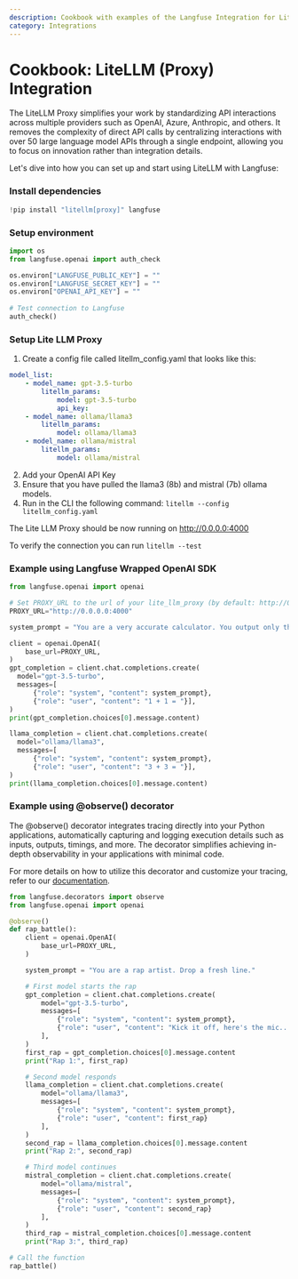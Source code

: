 ```yaml
---
description: Cookbook with examples of the Langfuse Integration for LiteLLM (Proxy)
category: Integrations
---
```


# Cookbook: LiteLLM (Proxy) Integration

The LiteLLM Proxy simplifies your work by standardizing API interactions across multiple providers such as OpenAI, Azure, Anthropic, and others. It removes the complexity of direct API calls by centralizing interactions with over 50 large language model APIs through a single endpoint, allowing you to focus on innovation rather than integration details.

Let's dive into how you can set up and start using LiteLLM with Langfuse:

### Install dependencies


```python
!pip install "litellm[proxy]" langfuse
```

### Setup environment


```python
import os
from langfuse.openai import auth_check

os.environ["LANGFUSE_PUBLIC_KEY"] = ""
os.environ["LANGFUSE_SECRET_KEY"] = ""
os.environ["OPENAI_API_KEY"] = ""
 
# Test connection to Langfuse
auth_check()
```

### Setup Lite LLM Proxy

1. Create a config file called litellm_config.yaml that looks like this:<br/>
```yaml
model_list:
    - model_name: gpt-3.5-turbo
        litellm_params:
            model: gpt-3.5-turbo
            api_key: 
    - model_name: ollama/llama3
        litellm_params:
            model: ollama/llama3
    - model_name: ollama/mistral
        litellm_params:
            model: ollama/mistral
```
2. Add your OpenAI API Key
3. Ensure that you have pulled the llama3 (8b) and mistral (7b) ollama models.
4. Run in the CLI the following command: `litellm --config litellm_config.yaml`

The Lite LLM Proxy should be now running on http://0.0.0.0:4000

To verify the connection you can run `litellm --test`


### Example using Langfuse Wrapped OpenAI SDK


```python
from langfuse.openai import openai

# Set PROXY_URL to the url of your lite_llm_proxy (by default: http://0.0.0.0:4000)
PROXY_URL="http://0.0.0.0:4000"

system_prompt = "You are a very accurate calculator. You output only the result of the calculation."

client = openai.OpenAI(
    base_url=PROXY_URL,
)
gpt_completion = client.chat.completions.create(
  model="gpt-3.5-turbo",
  messages=[
      {"role": "system", "content": system_prompt},
      {"role": "user", "content": "1 + 1 = "}],
)
print(gpt_completion.choices[0].message.content)

llama_completion = client.chat.completions.create(
  model="ollama/llama3",
  messages=[
      {"role": "system", "content": system_prompt},
      {"role": "user", "content": "3 + 3 = "}],
)
print(llama_completion.choices[0].message.content)
```

### Example using @observe() decorator

The @observe() decorator integrates tracing directly into your Python applications, automatically capturing and logging execution details such as inputs, outputs, timings, and more. The decorator simplifies achieving in-depth observability in your applications with minimal code.

For more details on how to utilize this decorator and customize your tracing, refer to our [documentation](https://langfuse.com/docs/sdk/python/decorators).



```python
from langfuse.decorators import observe
from langfuse.openai import openai

@observe()
def rap_battle():
    client = openai.OpenAI(
        base_url=PROXY_URL,
    )

    system_prompt = "You are a rap artist. Drop a fresh line."

    # First model starts the rap
    gpt_completion = client.chat.completions.create(
        model="gpt-3.5-turbo",
        messages=[
            {"role": "system", "content": system_prompt},
            {"role": "user", "content": "Kick it off, here's the mic..."}
        ],
    )
    first_rap = gpt_completion.choices[0].message.content
    print("Rap 1:", first_rap)

    # Second model responds
    llama_completion = client.chat.completions.create(
        model="ollama/llama3",
        messages=[
            {"role": "system", "content": system_prompt},
            {"role": "user", "content": first_rap}
        ],
    )
    second_rap = llama_completion.choices[0].message.content
    print("Rap 2:", second_rap)

    # Third model continues
    mistral_completion = client.chat.completions.create(
        model="ollama/mistral",
        messages=[
            {"role": "system", "content": system_prompt},
            {"role": "user", "content": second_rap}
        ],
    )
    third_rap = mistral_completion.choices[0].message.content
    print("Rap 3:", third_rap)

# Call the function
rap_battle()

```
